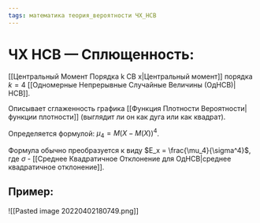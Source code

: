 ```yaml
---
tags: математика теория_вероятности ЧХ_НСВ
---
```

# ЧХ НСВ — Сплющенность:
[[Центральный Момент Порядка k СВ x|Центральный момент]] порядка $k = 4$ [[Одномерные Непрерывные Случайные Величины (ОдНСВ)|НСВ]].

Описывает сглаженность графика [[Функция Плотности Вероятности|функции плотности]] (выглядит ли он как дуга или как квадрат).

Определяется формулой: $\mu_4 = M(X-M(X))^4$. 

Формула обычно преобразуется к виду $E_x = \frac{\mu_4}{\sigma^4}$, где $\sigma$ - [[Среднее Квадратичное Отклонение для ОдНСВ|среднее квадратичное отклонение]].

## Пример:
![[Pasted image 20220402180749.png]]